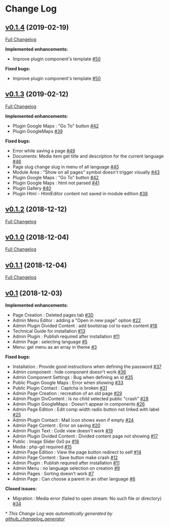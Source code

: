 # Change Log

## [v0.1.4](https://github.com/rohsyl/omega-l/tree/v0.1.4) (2019-02-19)
[Full Changelog](https://github.com/rohsyl/omega-l/compare/v0.1.3...v0.1.4)

**Implemented enhancements:**

- Improve plugin component's template [\#50](https://github.com/rohsyl/omega-l/issues/50)

**Fixed bugs:**

- Improve plugin component's template [\#50](https://github.com/rohsyl/omega-l/issues/50)

## [v0.1.3](https://github.com/rohsyl/omega-l/tree/v0.1.3) (2019-02-12)
[Full Changelog](https://github.com/rohsyl/omega-l/compare/v0.1.2...v0.1.3)

**Implemented enhancements:**

- Plugin Google Maps : "Go To" button  [\#42](https://github.com/rohsyl/omega-l/issues/42)
- Plugin GoogleMaps [\#39](https://github.com/rohsyl/omega-l/issues/39)

**Fixed bugs:**

- Error while saving a page [\#49](https://github.com/rohsyl/omega-l/issues/49)
- Documents: Media item get title and description for the current language [\#46](https://github.com/rohsyl/omega-l/issues/46)
- Page slug change slug in menu of all language [\#45](https://github.com/rohsyl/omega-l/issues/45)
- Module Area : "Show on all pages" symbol doesn't trigger visually [\#43](https://github.com/rohsyl/omega-l/issues/43)
- Plugin Google Maps : "Go To" button  [\#42](https://github.com/rohsyl/omega-l/issues/42)
- Plugin Google Maps : html not parsed [\#41](https://github.com/rohsyl/omega-l/issues/41)
- Plugin Gallery [\#40](https://github.com/rohsyl/omega-l/issues/40)
- Plugin Html - HtmlEditor content not saved in module edition [\#38](https://github.com/rohsyl/omega-l/issues/38)

## [v0.1.2](https://github.com/rohsyl/omega-l/tree/v0.1.2) (2018-12-12)
[Full Changelog](https://github.com/rohsyl/omega-l/compare/v0.1.0...v0.1.2)

## [v0.1.0](https://github.com/rohsyl/omega-l/tree/v0.1.0) (2018-12-04)
[Full Changelog](https://github.com/rohsyl/omega-l/compare/v0.1.1...v0.1.0)

## [v0.1.1](https://github.com/rohsyl/omega-l/tree/v0.1.1) (2018-12-04)
[Full Changelog](https://github.com/rohsyl/omega-l/compare/v0.1...v0.1.1)

## [v0.1](https://github.com/rohsyl/omega-l/tree/v0.1) (2018-12-03)
**Implemented enhancements:**

- Page Creation : Deleted pages tab [\#30](https://github.com/rohsyl/omega-l/issues/30)
- Admin Menu Editor : adding a "Open in new page" option [\#22](https://github.com/rohsyl/omega-l/issues/22)
- Admin Plugin Divided Content : add bootstrap col to each content [\#18](https://github.com/rohsyl/omega-l/issues/18)
- Technical Guide for installation [\#13](https://github.com/rohsyl/omega-l/issues/13)
- Admin Plugin : Publish required after installation [\#11](https://github.com/rohsyl/omega-l/issues/11)
- Admin Page : selecting language  [\#5](https://github.com/rohsyl/omega-l/issues/5)
- Menu: get menu as an array in theme [\#3](https://github.com/rohsyl/omega-l/issues/3)

**Fixed bugs:**

- Installation : Provide good instructions when defining the password [\#37](https://github.com/rohsyl/omega-l/issues/37)
- Admin component : hide component doesn't work [\#36](https://github.com/rohsyl/omega-l/issues/36)
- Admin Component Settings : Bug when defining an id [\#35](https://github.com/rohsyl/omega-l/issues/35)
- Public Plugin Google Maps : Error when showing [\#33](https://github.com/rohsyl/omega-l/issues/33)
- Public Plugin Contact : Captcha is broken [\#31](https://github.com/rohsyl/omega-l/issues/31)
- Admin Page Creation : recreation of an old page [\#29](https://github.com/rohsyl/omega-l/issues/29)
- Admin Plugin DivContent : Is no child selected public "crash" [\#28](https://github.com/rohsyl/omega-l/issues/28)
- Admin Plugin GoogleMaps : Doesn't appear in components [\#26](https://github.com/rohsyl/omega-l/issues/26)
- Admin Page Edition : Edit comp width radio button not linked with label [\#25](https://github.com/rohsyl/omega-l/issues/25)
- Admin Plugin Contact : Mail icon shows even if empty [\#24](https://github.com/rohsyl/omega-l/issues/24)
- Admin Page Content : Error on saving [\#20](https://github.com/rohsyl/omega-l/issues/20)
- Admin Plugin Text : Code view doesn't work [\#19](https://github.com/rohsyl/omega-l/issues/19)
- Admin Plugin Divided Content : Divided content page not showing [\#17](https://github.com/rohsyl/omega-l/issues/17)
- Public : Image Slider 0x0 px [\#16](https://github.com/rohsyl/omega-l/issues/16)
- Media : php-gd required [\#15](https://github.com/rohsyl/omega-l/issues/15)
- Admin Page Edition : View the page button redirect to self [\#14](https://github.com/rohsyl/omega-l/issues/14)
- Admin Page Content : Save button make crash [\#12](https://github.com/rohsyl/omega-l/issues/12)
- Admin Plugin : Publish required after installation [\#11](https://github.com/rohsyl/omega-l/issues/11)
- Admin Menu : no language selection on creation [\#9](https://github.com/rohsyl/omega-l/issues/9)
- Admin Pages : Sorting doesn't work [\#7](https://github.com/rohsyl/omega-l/issues/7)
- Admin Page : Can choose a parent in an other language [\#6](https://github.com/rohsyl/omega-l/issues/6)

**Closed issues:**

- Migration : Media error \(failed to open stream: No such file or directory\) [\#34](https://github.com/rohsyl/omega-l/issues/34)



\* *This Change Log was automatically generated by [github_changelog_generator](https://github.com/skywinder/Github-Changelog-Generator)*